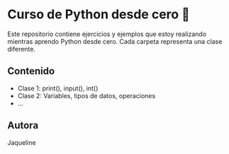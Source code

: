 # Curso de Python desde cero 🐍

Este repositorio contiene ejercicios y ejemplos que estoy realizando mientras aprendo Python desde cero. Cada carpeta representa una clase diferente.

## Contenido

- Clase 1: print(), input(), int()
- Clase 2: Variables, tipos de datos, operaciones
- ...

## Autora
Jaqueline


